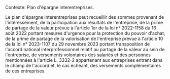 Contexte: Plan d'épargne interentreprises.

Le plan d'épargne interentreprises peut recueillir des sommes provenant de l'intéressement, de la participation aux résultats de l'entreprise, de la prime de partage de la valeur prévue à l'article 1er de la loi n° 2022-1158 du 16 août 2022 portant mesures d'urgence pour la protection du pouvoir d'achat, de la prime de partage de la valorisation de l'entreprise prévue à l'article 10 de la loi n° 2023-1107 du 29 novembre 2023 portant transposition de l'accord national interprofessionnel relatif au partage de la valeur au sein de l'entreprise, de versements volontaires des salariés et des personnes mentionnées à l'article L. 3332-2 appartenant aux entreprises entrant dans le champ de l'accord et, le cas échéant, des versements complémentaires de ces entreprises.